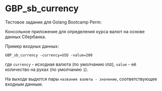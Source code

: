 # GBP_sb_currency

Тестовое задание для Golang Bootcamp Perm:

Консольное приложение для определения курса валют на основе данных Сбербанка.

Пример входных данных:
```
GBP_sb_currency -currency=USD -value=200
```
где `currency` - исходная валюта (по умолчанию `USD`), `value` - её количество на руках (по умолчанию `1`).

На выходе выдются пары `название валюты - значение`, соответствующее входным данным.
